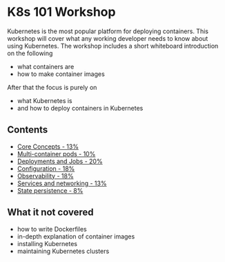 # K8s 101 Workshop

Kubernetes is the most popular platform for deploying containers. This workshop will cover what any working developer needs to know about using Kubernetes. The workshop includes a short whiteboard introduction on the following
- what containers are
- how to make container images

After that the focus is purely on
- what Kubernetes is
- and how to deploy containers in Kubernetes

## Contents
- [Core Concepts - 13%](a.core_concepts.md)
- [Multi-container pods - 10%](b.multi_container_pods.md)
- [Deployments and Jobs - 20%](c.deployments_jobs.md)
- [Configuration - 18%](d.configuration.md)
- [Observability - 18%](e.observability.md)
- [Services and networking - 13%](f.services.md)
- [State persistence - 8%](g.state.md)

## What it not covered
- how to write Dockerfiles
- in-depth explanation of container images
- installing Kubernetes
- maintaining Kubernetes clusters
